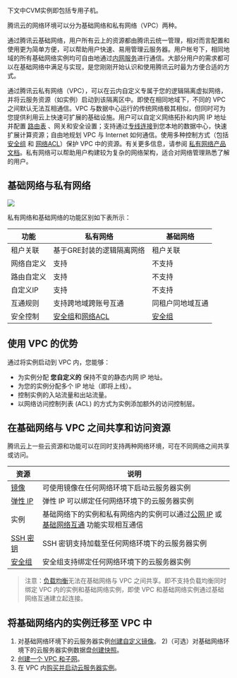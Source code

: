 下文中CVM实例即包括专用子机。

腾讯云的网络环境可以分为基础网络和私有网络（VPC）两种。

通过腾讯云基础网络，用户所有云上的资源都由腾讯云统一管理，相对而言配置和使用更为简单方便，可以帮助用户快速、易用管理云服务器。用户帐号下，相同地域的所有基础网络实例均可自由地通过[内网服务](/doc/product/213/5225)进行通信。大部分用户的需求都可以在基础网络中满足与实现，是您刚刚开始认识和使用腾讯云时最为方便合适的方式。

通过腾讯云私有网络（VPC），可以在云内自定义专属于您的逻辑隔离虚拟网络，并将云服务资源（如实例）启动到该隔离区中。即使在相同地域下，不同的 VPC 之间默认无法互相通信。VPC 与数据中心运行的传统网络极其相似，但同时可为您提供利用云上快速可扩展的基础设施。用户可以自定义网络拓扑和内网 IP 地址并配置 [路由表](https://cloud.tencent.com/doc/product/215/4954) 、网关和安全设置；支持通过[专线连接](https://cloud.tencent.com/doc/product/215/4976)到您本地的数据中心，快速扩展计算资源；自由地规划 VPC 与 Internet 如何通信。使用多种控制方式（包括 [安全组](/doc/product/213/5221) 和 [网络ACL](https://cloud.tencent.com/doc/product/215/5132)）保护 VPC 中的资源。有关更多信息，请参阅 [私有网络产品文档](https://cloud.tencent.com/doc/product/215)。私有网络可以帮助用户构建较为复杂的网络架构，适合对网络管理熟悉了解的用户。

## 基础网络与私有网络
![](https://mccdn.qcloud.com/static/img/f1c113751199560fb87bc002b4bf0207/image.png)


私有网络和基础网络的功能区别如下表所示：

| 功能    | 私有网络                                     | 基础网络                         |
| ----- | ---------------------------------------- | ---------------------------- |
| 租户关联  | 基于GRE封装的逻辑隔离网络                           | 租户关联                         |
| 网络自定义 | 支持                                       | 不支持                          |
| 路由自定义 | 支持                                       | 不支持                          |
| 自定义IP | 支持                                       | 不支持                          |
| 互通规则  | 支持跨地域跨账号互通                               | 同租户同地域互通                     |
| 安全控制  | [安全组](/doc/product/213/5221)和[网络ACL](https://cloud.tencent.com/doc/product/215/5132) | [安全组](/doc/product/213/5221) |

## 使用 VPC 的优势

通过将实例启动到 VPC 内，您能够：

- 为实例分配 **您自定义的** 保持不变的静态内网 IP 地址。
- 为您的实例分配多个 IP 地址（即将上线）。
- 控制实例的入站流量和出站流量。
- 以网络访问控制列表 (ACL) 的方式为实例添加额外的访问控制层。

## 在基础网络与 VPC 之间共享和访问资源

腾讯云上一些云资源和功能可以在同时支持两种网络环境，可在不同网络之间共享或访问。

| 资源                              | 说明                                       |
| ------------------------------- | ---------------------------------------- |
| [镜像](/doc/product/213/4940)     | 可使用镜像在任何网络环境下启动云服务器实例                    |
| [弹性 IP](/doc/product/213/5733)  | 弹性 IP 可以绑定任何网络环境下的云服务器实例                 |
| 实例                              | 基础网络下的实例和私有网络内的实例可以通过[公网 IP](/doc/product/213/5224) 或 [基础网络互通](https://cloud.tencent.com/doc/product/215/5002) 功能实现相互通信 |
| [SSH 密钥](/doc/product/213/6092) | SSH 密钥支持加载至任何网络环境下的云服务器实例                |
| [安全组](/doc/product/213/5221)    | 安全组支持绑定任何网络环境下的云服务器实例                    |

> 注意：[负载均衡](https://cloud.tencent.com/doc/product/214)无法在基础网络与 VPC 之间共享。即不支持负载均衡同时绑定 VPC 内的实例和基础网络实例，即使 VPC 和基础网络实例通过基础网络互通建立起连接。

## 将基础网络内的实例迁移至 VPC 中
1) 对基础网络环境下的云服务器实例[创建自定义镜像](/doc/product/213/4942)。
2)（可选）对基础网络环境下的云服务器实例数据盘[创建快照](/doc/product/362/5755)。
3) [创建一个 VPC 和子网](https://cloud.tencent.com/doc/product/215/4927#.E5.88.9B.E5.BB.BA.E7.A7.81.E6.9C.89.E7.BD.91.E7.BB.9C.E3.80.81.E5.88.9D.E5.A7.8B.E5.8C.96.E5.AD.90.E7.BD.91.E5.92.8C.E8.B7.AF.E7.94.B1.E8.A1.A8)。
4) 在 VPC 内[购买并启动云服务器实例](/doc/product/213/4855)。